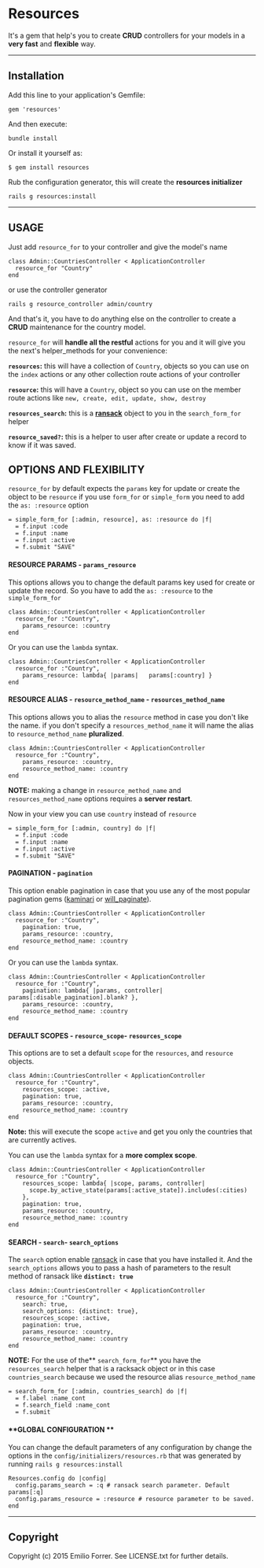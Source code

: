 **Resources**
===================

It's a gem that help's you to create **CRUD** controllers for your models in a **very fast** and **flexible** way.

----------


**Installation**
------------



Add this line to your application's Gemfile:

```
gem 'resources'
```

And then execute:

```
bundle install
```

Or install it yourself as:

```
$ gem install resources
```

Rub the configuration generator, this will create the **resources initializer**

```
rails g resources:install
```
 
 ----------

USAGE
-------------
 
 Just add `resource_for` to your controller and give the model's name

```
class Admin::CountriesController < ApplicationController
  resource_for "Country"
end
```

or use the controller generator

```
rails g resource_controller admin/country
```

And that's it, you have to do anything else on the controller to create a **CRUD** maintenance for the country model.

`resource_for` will **handle all the restful** actions for you and it will give you the next's helper_methods for your convenience:

**`resources`:** this will have a collection of `Country`, objects so you can use on the `index` actions or any other collection route actions of your controller

**`resource`:** this will have a  `Country`, object so you can use on the member route actions like  `new, create, edit, update, show, destroy` 

**`resources_search`:**  this is a **[ransack](https://github.com/activerecord-hackery/ransack)** object to you in the `search_form_for` helper

**`resource_saved?`:** this is a helper to user after create or update a record to know if it was saved.


## OPTIONS AND FLEXIBILITY



`resource_for` by default expects the `params` key for update or create the object to be `resource` if you use `form_for` or `simple_form` you need to add the `as: :resource` option


```
= simple_form_for [:admin, resource], as: :resource do |f|
  = f.input :code
  = f.input :name
  = f.input :active
  = f.submit "SAVE"
```



#### **RESOURCE PARAMS -  `params_resource`** 

This options allows you to change the default params key used for create or update the record. So you have to add the `as: :resource` to the `simple_form_for`

```
class Admin::CountriesController < ApplicationController
  resource_for :"Country", 
    params_resource: :country 
end
```

Or you can use the  `lambda` syntax.

```
class Admin::CountriesController < ApplicationController
  resource_for :"Country", 
    params_resource: lambda{ |params|   params[:country] } 
end
```

#### **RESOURCE ALIAS - `resource_method_name` - `resources_method_name`**

This options allows you to alias the `resource` method in case you don't like the name.  if you don't specify a `resources_method_name` it will name the alias to `resource_method_name` **pluralized**.

```
class Admin::CountriesController < ApplicationController
  resource_for :"Country", 
    params_resource: :country,
    resource_method_name: :country 
end
```
**NOTE:** making a change in `resource_method_name` and `resources_method_name` options requires a **server restart**. 

Now in your view you can use `country` instead of `resource`

```
= simple_form_for [:admin, country] do |f|
  = f.input :code
  = f.input :name
  = f.input :active
  = f.submit "SAVE"
```


#### **PAGINATION - `pagination`**

This option enable pagination in case that you use any of the most popular pagination gems ([kaminari](https://github.com/amatsuda/kaminari) or [will_paginate](https://github.com/mislav/will_paginate)).

```
class Admin::CountriesController < ApplicationController
  resource_for :"Country", 
    pagination: true, 
    params_resource: :country,
    resource_method_name: :country 
end
```

Or you can use the  `lambda` syntax.

```
class Admin::CountriesController < ApplicationController
  resource_for :"Country", 
    pagination: lambda{ |params, controller| params[:disable_pagination].blank? }, 
    params_resource: :country,
    resource_method_name: :country 
end
```

#### **DEFAULT SCOPES - `resource_scope`- `resources_scope`**

This options are to set a default `scope` for the `resources`, and `resource` objects.


```
class Admin::CountriesController < ApplicationController
  resource_for :"Country", 
    resources_scope: :active,
    pagination: true, 
    params_resource: :country,
    resource_method_name: :country 
end
```
**Note:** this will execute the scope `active` and get you only the countries that are currently actives.

You can use the  `lambda` syntax for a **more complex scope**.

```
class Admin::CountriesController < ApplicationController
  resource_for :"Country", 
    resources_scope: lambda{ |scope, params, controller|
      scope.by_active_state(params[:active_state]).includes(:cities)
    },
    pagination: true, 
    params_resource: :country,
    resource_method_name: :country 
end
```


#### **SEARCH - `search`- `search_options`**

The `search` option enable [ransack](https://github.com/activerecord-hackery/ransack) in case that you have installed it. And the `search_options` allows you to pass a hash of parameters to the result method of ransack like **`distinct: true`**


```
class Admin::CountriesController < ApplicationController
  resource_for :"Country",
    search: true, 
    search_options: {distinct: true}, 
    resources_scope: :active,
    pagination: true, 
    params_resource: :country,
    resource_method_name: :country 
end
```
**NOTE:** For the use of the** `search_form_for`** you have the `resources_search` helper that is a racksack object or in this case `countries_search` because we used the resource alias `resource_method_name`

```
= search_form_for [:admin, countries_search] do |f|
  = f.label :name_cont 
  = f.search_field :name_cont 
  = f.submit 
```

#### **GLOBAL CONFIGURATION **

You can change the default parameters of any configuration by change the options in the `config/initializers/resources.rb` that was generated by running `rails g resources:install` 

```
Resources.config do |config|
  config.params_search = :q # ransack search parameter. Default params[:q]
  config.params_resource = :resource # resource parameter to be saved.  
end
```


----------


## **Copyright**

Copyright (c) 2015 Emilio Forrer. See LICENSE.txt for further details.


